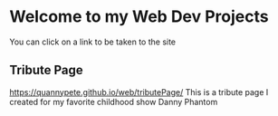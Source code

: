 # Welcome to my Web Dev Projects

You can click on a link to be taken to the site

## Tribute Page
https://quannypete.github.io/web/tributePage/
This is a tribute page I created for my favorite childhood show Danny Phantom 

